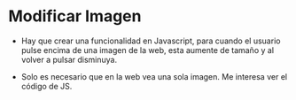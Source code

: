 # Modificar Imagen
  - Hay que crear una funcionalidad en Javascript, para cuando el usuario pulse encima de una imagen de la web, esta aumente de tamaño y    al volver a pulsar disminuya.
* Solo es necesario que en la web vea una sola imagen. Me interesa ver el código de JS.

